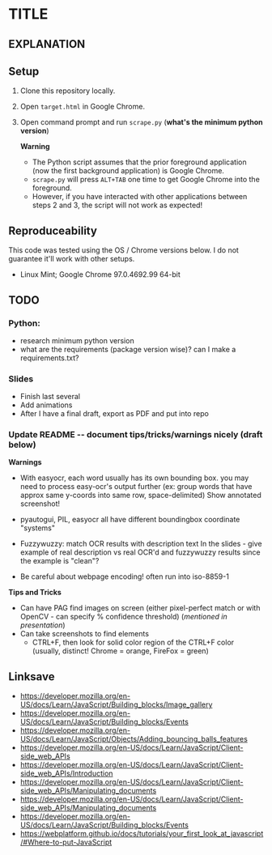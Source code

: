 # TITLE

## EXPLANATION

## Setup

1. Clone this repository locally.

2. Open `target.html` in Google Chrome.

3. Open command prompt and run `scrape.py` (**what's the minimum python version**)

    **Warning**
    * The Python script assumes that the prior foreground application (now the first background application) is Google Chrome.
    * `scrape.py` will press `ALT+TAB` one time to get Google Chrome into the foreground.
    * However, if you have interacted with other applications between steps 2 and 3, the script will not work as expected!

## Reproduceability

This code was tested using the OS / Chrome versions below.  I do not guarantee it'll work with other setups.
- Linux Mint; Google Chrome 97.0.4692.99 64-bit

## TODO

### Python:
- research minimum python version
- what are the requirements (package version wise)?  can I make a requirements.txt?

### Slides
- Finish last several
- Add animations
- After I have a final draft, export as PDF and put into repo

### Update README -- document tips/tricks/warnings nicely (draft below)

**Warnings**

- With easyocr, each word usually has its own bounding box.  you may need to process easy-ocr's output further (ex: group words that have approx same y-coords into same row, space-delimited)
    Show annotated screenshot!

- pyautogui, PIL, easyocr all have different boundingbox coordinate "systems"

- Fuzzywuzzy: match OCR results with description text
In the slides - give example of real description vs real OCR'd and fuzzywuzzy results since the example is "clean"?

- Be careful about webpage encoding!  often run into iso-8859-1

**Tips and Tricks**

- Can have PAG find images on screen (either pixel-perfect match or with OpenCV - can specify % confidence threshold) (*mentioned in presentation*)
- Can take screenshots to find elements
    - CTRL+F, then look for solid color region of the CTRL+F color (usually, distinct!  Chrome = orange, FireFox = green)


## Linksave
- https://developer.mozilla.org/en-US/docs/Learn/JavaScript/Building_blocks/Image_gallery
- https://developer.mozilla.org/en-US/docs/Learn/JavaScript/Building_blocks/Events
- https://developer.mozilla.org/en-US/docs/Learn/JavaScript/Objects/Adding_bouncing_balls_features
- https://developer.mozilla.org/en-US/docs/Learn/JavaScript/Client-side_web_APIs
- https://developer.mozilla.org/en-US/docs/Learn/JavaScript/Client-side_web_APIs/Introduction
- https://developer.mozilla.org/en-US/docs/Learn/JavaScript/Client-side_web_APIs/Manipulating_documents
- https://developer.mozilla.org/en-US/docs/Learn/JavaScript/Client-side_web_APIs/Manipulating_documents
- https://developer.mozilla.org/en-US/docs/Learn/JavaScript/Building_blocks/Events
- https://webplatform.github.io/docs/tutorials/your_first_look_at_javascript/#Where-to-put-JavaScript